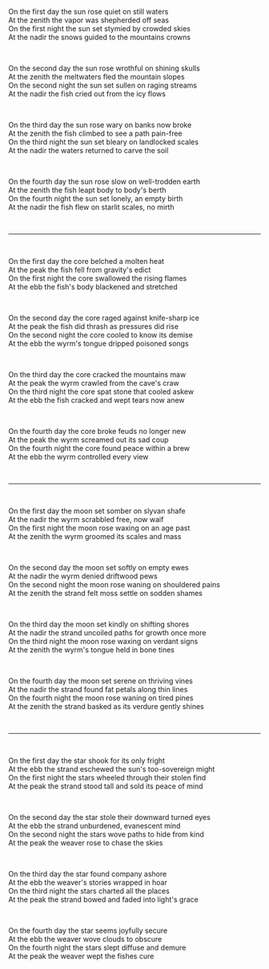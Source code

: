 On the first day the sun rose quiet on still waters<br>
At the zenith the vapor was shepherded off seas<br>
On the first night the sun set stymied by crowded skies<br>
At the nadir the snows guided to the mountains crowns

<br>

On the second day the sun rose wrothful on shining skulls<br>
At the zenith the meltwaters fled the mountain slopes<br>
On the second night the sun set sullen on raging streams<br>
At the nadir the fish cried out from the icy flows

<br>

On the third day the sun rose wary on banks now broke<br>
At the zenith the fish climbed to see a path pain-free<br>
On the third night the sun set bleary on landlocked scales<br>
At the nadir the waters returned to carve the soil

<br>

On the fourth day the sun rose slow on well-trodden earth<br>
At the zenith the fish leapt body to body's berth<br>
On the fourth night the sun set lonely, an empty birth<br>
At the nadir the fish flew on starlit scales, no mirth

<br>

---

<br>

On the first day the core belched a molten heat<br>
At the peak the fish fell from gravity's edict<br>
On the first night the core swallowed the rising flames<br>
At the ebb the fish's body blackened and stretched

<br>

On the second day the core raged against knife-sharp ice<br>
At the peak the fish did thrash as pressures did rise<br>
On the second night the core cooled to know its demise<br>
At the ebb the wyrm's tongue dripped poisoned songs

<br>

On the third day the core cracked the mountains maw<br>
At the peak the wyrm crawled from the cave's craw<br>
On the third night the core spat stone that cooled askew<br>
At the ebb the fish cracked and wept tears now anew

<br>

On the fourth day the core broke feuds no longer new<br>
At the peak the wyrm screamed out its sad coup<br>
On the fourth night the core found peace within a brew<br>
At the ebb the wyrm controlled every view

<br>

---

<br>

On the first day the moon set somber on slyvan shafe<br>
At the nadir the wyrm scrabbled free, now waif<br>
On the first night the moon rose waxing on an age past<br>
At the zenith the wyrm groomed its scales and mass

<br>

On the second day the moon set softly on empty ewes<br>
At the nadir the wyrm denied driftwood pews<br>
On the second night the moon rose waning on shouldered pains<br>
At the zenith the strand felt moss settle on sodden shames

<br>

On the third day the moon set kindly on shifting shores<br>
At the nadir the strand uncoiled paths for growth once more<br>
On the third night the moon rose waxing on verdant signs<br>
At the zenith the wyrm's tongue held in bone tines

<br>

On the fourth day the moon set serene on thriving vines<br>
At the nadir the strand found fat petals along thin lines<br>
On the fourth night the moon rose waning on tired pines<br>
At the zenith the strand basked as its verdure gently shines

<br>

---

<br>

On the first day the star shook for its only fright<br>
At the ebb the strand eschewed the sun's too-sovereign might<br>
On the first night the stars wheeled through their stolen find<br>
At the peak the strand stood tall and sold its peace of mind

<br>

On the second day the star stole their downward turned eyes<br>
At the ebb the strand unburdened, evanescent mind<br>
On the second night the stars wove paths to hide from kind<br>
At the peak the weaver rose to chase the skies

<br>

On the third day the star found company ashore<br>
At the ebb the weaver's stories wrapped in hoar<br>
On the third night the stars charted all the places<br>
At the peak the strand bowed and faded into light's grace

<br>

On the fourth day the star seems joyfully secure<br>
At the ebb the weaver wove clouds to obscure<br>
On the fourth night the stars slept diffuse and demure<br>
At the peak the weaver wept the fishes cure